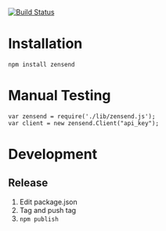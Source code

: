 [![Build Status](https://travis-ci.org/zensend/zensend_nodejs_api.svg?branch=master)](https://travis-ci.org/zensend/zensend_nodejs_api)

# Installation

    npm install zensend
    
# Manual Testing

    var zensend = require('./lib/zensend.js');
    var client = new zensend.Client("api_key");


# Development

## Release

1. Edit package.json
2. Tag and push tag
3. `npm publish`

